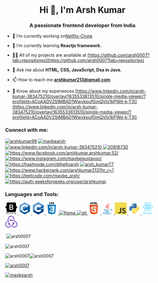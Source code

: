 <h1 align="center">Hi 👋, I'm Arsh Kumar</h1>
<h3 align="center">A passionate frontend developer from India</h3>

- 🔭 I’m currently working on[Netflix-Clone](https://netflix-clone-5db37.web.app/)

- 🌱 I’m currently learning **Reactjs framework.**

- 👨‍💻 All of my projects are available at [https://github.com/arsh0007?tab=repositories](https://github.com/arsh0007?tab=repositories)

- 💬 Ask me about **HTML, CSS, JavaScript, Dsa in Java.**

- 📫 How to reach me **arshkumar213@gmail.com**

- 📄 Know about my experiences [https://www.linkedin.com/in/arsh-kumar-383475210/overlay/1635533613510/single-media-viewer/?profileId=ACoAADV2StMBAD1WwvkpufGmQVIs1bPWd-k-T3I](https://www.linkedin.com/in/arsh-kumar-383475210/overlay/1635533613510/single-media-viewer/?profileId=ACoAADV2StMBAD1WwvkpufGmQVIs1bPWd-k-T3I)

<h3 align="left">Connect with me:</h3>
<p align="left">
<a href="https://codepen.io/arshkumar99" target="blank"><img align="center" src="https://raw.githubusercontent.com/rahuldkjain/github-profile-readme-generator/master/src/images/icons/Social/codepen.svg" alt="arshkumar99" height="30" width="40" /></a>
<a href="https://twitter.com/maybearsh" target="blank"><img align="center" src="https://raw.githubusercontent.com/rahuldkjain/github-profile-readme-generator/master/src/images/icons/Social/twitter.svg" alt="maybearsh" height="30" width="40" /></a>
<a href="https://linkedin.com/in/www.linkedin.com/in/arsh-kumar-383475210" target="blank"><img align="center" src="https://raw.githubusercontent.com/rahuldkjain/github-profile-readme-generator/master/src/images/icons/Social/linked-in-alt.svg" alt="www.linkedin.com/in/arsh-kumar-383475210" height="30" width="40" /></a>
<a href="https://stackoverflow.com/users/20816730" target="blank"><img align="center" src="https://raw.githubusercontent.com/rahuldkjain/github-profile-readme-generator/master/src/images/icons/Social/stack-overflow.svg" alt="20816730" height="30" width="40" /></a>
<a href="https://fb.com/https://www.facebook.com/arshkumar.arshkumar.52/" target="blank"><img align="center" src="https://raw.githubusercontent.com/rahuldkjain/github-profile-readme-generator/master/src/images/icons/Social/facebook.svg" alt="https://www.facebook.com/arshkumar.arshkumar.52/" height="30" width="40" /></a>
<a href="https://instagram.com/https://www.instagram.com/maybegustavoo/" target="blank"><img align="center" src="https://raw.githubusercontent.com/rahuldkjain/github-profile-readme-generator/master/src/images/icons/Social/instagram.svg" alt="https://www.instagram.com/maybegustavoo/" height="30" width="40" /></a>
<a href="https://hashnode.com/https://hashnode.com/@helloarsh" target="blank"><img align="center" src="https://raw.githubusercontent.com/rahuldkjain/github-profile-readme-generator/master/src/images/icons/Social/hashnode.svg" alt="https://hashnode.com/@helloarsh" height="30" width="40" /></a>
<a href="https://www.codechef.com/users/arsh_kumar77" target="blank"><img align="center" src="https://cdn.jsdelivr.net/npm/simple-icons@3.1.0/icons/codechef.svg" alt="arsh_kumar77" height="30" width="40" /></a>
<a href="https://www.hackerrank.com/https://www.hackerrank.com/arshkumar213?hr_r=1" target="blank"><img align="center" src="https://raw.githubusercontent.com/rahuldkjain/github-profile-readme-generator/master/src/images/icons/Social/hackerrank.svg" alt="https://www.hackerrank.com/arshkumar213?hr_r=1" height="30" width="40" /></a>
<a href="https://www.leetcode.com/https://leetcode.com/maybe_arsh/" target="blank"><img align="center" src="https://raw.githubusercontent.com/rahuldkjain/github-profile-readme-generator/master/src/images/icons/Social/leet-code.svg" alt="https://leetcode.com/maybe_arsh/" height="30" width="40" /></a>
<a href="https://auth.geeksforgeeks.org/user/https://auth.geeksforgeeks.org/user/arshkumar" target="blank"><img align="center" src="https://raw.githubusercontent.com/rahuldkjain/github-profile-readme-generator/master/src/images/icons/Social/geeks-for-geeks.svg" alt="https://auth.geeksforgeeks.org/user/arshkumar" height="30" width="40" /></a>
</p>

<h3 align="left">Languages and Tools:</h3>
<p align="left"> <a href="https://getbootstrap.com" target="_blank" rel="noreferrer"> <img src="https://raw.githubusercontent.com/devicons/devicon/master/icons/bootstrap/bootstrap-plain-wordmark.svg" alt="bootstrap" width="40" height="40"/> </a> <a href="https://www.cprogramming.com/" target="_blank" rel="noreferrer"> <img src="https://raw.githubusercontent.com/devicons/devicon/master/icons/c/c-original.svg" alt="c" width="40" height="40"/> </a> <a href="https://www.w3schools.com/cpp/" target="_blank" rel="noreferrer"> <img src="https://raw.githubusercontent.com/devicons/devicon/master/icons/cplusplus/cplusplus-original.svg" alt="cplusplus" width="40" height="40"/> </a> <a href="https://www.w3schools.com/css/" target="_blank" rel="noreferrer"> <img src="https://raw.githubusercontent.com/devicons/devicon/master/icons/css3/css3-original-wordmark.svg" alt="css3" width="40" height="40"/> </a> <a href="https://www.figma.com/" target="_blank" rel="noreferrer"> <img src="https://www.vectorlogo.zone/logos/figma/figma-icon.svg" alt="figma" width="40" height="40"/> </a> <a href="https://git-scm.com/" target="_blank" rel="noreferrer"> <img src="https://www.vectorlogo.zone/logos/git-scm/git-scm-icon.svg" alt="git" width="40" height="40"/> </a> <a href="https://www.w3.org/html/" target="_blank" rel="noreferrer"> <img src="https://raw.githubusercontent.com/devicons/devicon/master/icons/html5/html5-original-wordmark.svg" alt="html5" width="40" height="40"/> </a> <a href="https://www.java.com" target="_blank" rel="noreferrer"> <img src="https://raw.githubusercontent.com/devicons/devicon/master/icons/java/java-original.svg" alt="java" width="40" height="40"/> </a> <a href="https://developer.mozilla.org/en-US/docs/Web/JavaScript" target="_blank" rel="noreferrer"> <img src="https://raw.githubusercontent.com/devicons/devicon/master/icons/javascript/javascript-original.svg" alt="javascript" width="40" height="40"/> </a> <a href="https://www.python.org" target="_blank" rel="noreferrer"> <img src="https://raw.githubusercontent.com/devicons/devicon/master/icons/python/python-original.svg" alt="python" width="40" height="40"/> </a> <a href="https://reactjs.org/" target="_blank" rel="noreferrer"> <img src="https://raw.githubusercontent.com/devicons/devicon/master/icons/react/react-original-wordmark.svg" alt="react" width="40" height="40"/> </a> <a href="https://redux.js.org" target="_blank" rel="noreferrer"> <img src="https://raw.githubusercontent.com/devicons/devicon/master/icons/redux/redux-original.svg" alt="redux" width="40" height="40"/> </a> </p>

<p>&nbsp;<img align="center" src="https://github-readme-stats.vercel.app/api?username=arsh0007&show_icons=true&locale=en" alt="arsh0007" /></p>

<p><img align="center" src="https://github-readme-streak-stats.herokuapp.com/?user=arsh0007&" alt="arsh0007" /></p>

<p><img align="left" src="https://github-readme-stats.vercel.app/api/top-langs?username=arsh0007&show_icons=true&locale=en&layout=compact" alt="arsh0007" /></p>

<p align="left"> <img src="https://komarev.com/ghpvc/?username=arsh0007&label=Profile%20views&color=0e75b6&style=flat" alt="arsh0007" /> </p>

<p align="left"> <a href="https://github.com/ryo-ma/github-profile-trophy"><img src="https://github-profile-trophy.vercel.app/?username=arsh0007" alt="arsh0007" /></a> </p>

<p align="left"> <a href="https://twitter.com/maybearsh" target="blank"><img src="https://img.shields.io/twitter/follow/maybearsh?logo=twitter&style=for-the-badge" alt="maybearsh" /></a> </p>
